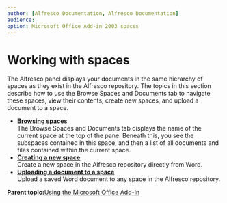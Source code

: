 ```yaml
---
author: [Alfresco Documentation, Alfresco Documentation]
audience: 
option: Microsoft Office Add-in 2003 spaces
---
```


# Working with spaces

The Alfresco panel displays your documents in the same hierarchy of spaces as they exist in the Alfresco repository. The topics in this section describe how to use the Browse Spaces and Documents tab to navigate these spaces, view their contents, create new spaces, and upload a document to a space.

-   **[Browsing spaces](../tasks/MSAddin-browse-spaces.md)**  
The Browse Spaces and Documents tab displays the name of the current space at the top of the pane. Beneath this, you see the subspaces contained in this space, and then a list of all documents and files contained within the current space.
-   **[Creating a new space](../tasks/MSAddin-create-space.md)**  
Create a new space in the Alfresco repository directly from Word.
-   **[Uploading a document to a space](../tasks/MSAddin-upload-doc.md)**  
Upload a saved Word document to any space in the Alfresco repository.

**Parent topic:**[Using the Microsoft Office Add-In](../concepts/MSAddin-using.md)


